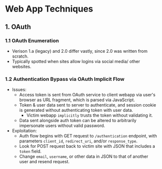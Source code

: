 # Web App Techniques

## 1. OAuth
### 1.1 OAuth Enumeration
- Verison 1.a (legacy) and 2.0 differ vastly, since 2.0 was written from scratch.
- Typically spotted when sites allow logins via social media/ other websites.

### 1.2 Authentication Bypass via OAuth Implicit Flow
- Issues: 
  - Access token is sent from OAuth service to client webapp via user's browser as URL fragment, which is parsed via JavaScript.
  - Token & user data sent to server to authenticate, and session cookie is generated without authenticating token with user data.
    - Victim webapp `implicitly` trusts the token without validating it.
  - Data sent alongside auth token can be altered to arbitrarily impersonate users without valid password.
- Exploitation:
  - Auth flow begins with GET request to `/authentication` endpoint, with parameters `client_id`, `redirect_uri`, and/or `response_type`.
  - Look for POST request back to victim site with JSON that includes a `token` field.
  - Change `email`, `username`, or other data in JSON to that of another user and resend request.
